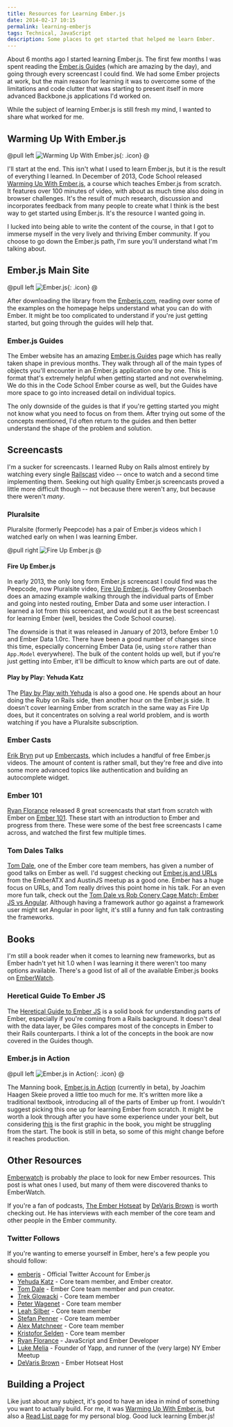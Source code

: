 ```yaml
---
title: Resources for Learning Ember.js
date: 2014-02-17 10:15
permalink: learning-emberjs
tags: Technical, JavaScript
description: Some places to get started that helped me learn Ember.
---
```


About 6 months ago I started learning Ember.js. The first few months I was spent reading the [Ember.js Guides](http://emberjs.com/guides/) (which are amazing by the day), and going through every screencast I could find. We had some Ember projects at work, but the main reason for learning it was to overcome some of the limitations and code clutter that was starting to present itself in more advanced Backbone.js applications I'd worked on.

While the subject of learning Ember.js is still fresh my mind, I wanted to share what worked for me.

## Warming Up With Ember.js

@pull left
![Warming Up With Ember.js](/images/galleries/codeschool/ember.png){: .icon}
@

I'll start at the end. This isn't what I used to learn Ember.js, but it is the result of everything I learned. In December of 2013, Code School released [Warming Up With Ember.js](https://www.codeschool.com/courses/warming-up-with-emberjs), a course which teaches Ember.js from scratch. It features over 100 minutes of video, with about as much time also doing in browser challenges. It's the result of much research, discussion and incorporates feedback from many people to create what I think is the best way to get started using Ember.js. It's the resource I wanted going in.

I lucked into being able to write the content of the course, in that I got to immerse myself in the very lively and thriving Ember community. If you choose to go down the Ember.js path, I'm sure you'll understand what I'm talking about.


## Ember.js Main Site

@pull left
![Ember.js](/images/galleries/logos/ember.png){: .icon}
@

After downloading the library from the [Emberjs.com](http://emberjs.com/), reading over some of the examples on the homepage helps understand what you can do with Ember. It might be too complicated to understand if you're just getting started, but going through the guides will help that.

### Ember.js Guides

The Ember website has an amazing [Ember.js Guides](http://emberjs.com/guides/) page which has really taken shape in previous months. They walk through all of the main types of objects you'll encounter in an Ember.js application one by one. This is format that's extremely helpful when getting started and not overwhelming. We do this in the Code School Ember course as well, but the Guides have more space to go into increased detail on individual topics.

The only downside of the guides is that if you're getting started you might not know what you need to focus on from them. After trying out some of the concepts mentioned, I'd often return to the guides and then better understand the shape of the problem and solution.

## Screencasts

I'm a sucker for screencasts. I learned Ruby on Rails almost entirely by watching every single [Railscast](http://railscasts.com/) video -- once to watch and a second time implementing them. Seeking out high quality Ember.js screencasts proved a little more difficult though -- not because there weren't any, but because there weren't *many*.

### Pluralsite

Pluralsite (formerly Peepcode) has a pair of Ember.js videos which I watched early on when I was learning Ember.

@pull right
![Fire Up Ember.js](/images/galleries/articles/resources-for-learning-ember-dot-js/peepcode-emberjs-cover.png)
@

#### Fire Up Ember.js

In early 2013, the only long form Ember.js screencast I could find was the Peepcode, now Pluralsite video, [Fire Up Ember.js](http://pluralsight.com/training/courses/TableOfContents?courseName=fire-up-emberjs&highlight=). Geoffrey Grosenbach does an amazing example walking through the individual parts of Ember and going into nested routing, Ember Data and some user interaction. I learned a lot from this screencast, and would put it as the best screencast for learning Ember (well, besides the Code School course).

The downside is that it was released in January of 2013, before Ember 1.0 and Ember Data 1.0rc. There have been a good number of changes since this time, especially concerning Ember Data (ie, using `store` rather than `App.Model` everywhere). The bulk of the content holds up well, but if you're just getting into Ember, it'll be difficult to know which parts are out of date.

#### Play by Play: Yehuda Katz

The [Play by Play with Yehuda](http://pluralsight.com/training/courses/TableOfContents?courseName=play-by-play-yehuda-katz&highlight=yehuda-katz_play-by-play-yehuda-katz-m06*0#play-by-play-yehuda-katz-m06) is also a good one. He spends about an hour doing the Ruby on Rails side, then another hour on the Ember.js side. It doesn't cover learning Ember from scratch in the same way as Fire Up does, but it concentrates on solving a real world problem, and is worth watching if you have a Pluralsite subscription.

### Ember Casts

[Erik Bryn](https://twitter.com/ebryn) put up [Embercasts](http://www.embercasts.com/), which includes a handful of free Ember.js videos. The amount of content is rather small, but they're free and dive into some more advanced topics like authentication and building an autocomplete widget.

### Ember 101

[Ryan Florance](https://twitter.com/ryanflorence) released 8 great screencasts that start from scratch with Ember on [Ember 101](http://ember101.com/). These start with an introduction to Ember and progress from there. These were some of the best free screencasts I came across, and watched the first few multiple times.

### Tom Dales Talks

[Tom Dale](), one of the Ember core team members, has given a number of good talks on Ember as well. I'd suggest checking out [Ember.js and URLs](https://vimeo.com/77760308) from the EmberATX and AustinJS meetup as a good one. Ember has a huge focus on URLs, and Tom really drives this point home in his talk. For an even more fun talk, check out the [Tom Dale vs Rob Conery Cage Match; Ember JS vs Angular](https://vimeo.com/68215606). Although having a framework author go against a framework user might set Angular in poor light, it's still a funny and fun talk contrasting the frameworks.

## Books

I'm still a book reader when it comes to learning new frameworks, but as Ember hadn't yet hit 1.0 when I was learning it there weren't too many options available. There's a good list of all of the available Ember.js books on [EmberWatch](http://emberwatch.com/books.html).

### Heretical Guide To Ember JS

The [Heretical Guide to Ember JS](http://gilesbowkett.blogspot.co.uk/2013/06/heretical-guide-to-ember-js.html) is a solid book for understanding parts of Ember, especially if you're coming from a Rails background. It doesn't deal with the data layer, be Giles compares most of the concepts in Ember to their Rails counterparts. I think a lot of the concepts in the book are now covered in the Guides though.

### Ember.js in Action

@pull left
![Ember.js in Action](/images/galleries/articles/resources-for-learning-ember-dot-js/ember_in_action.jpg){: .icon}
@


The Manning book, [Ember.js in Action](http://www.manning.com/skeie/) (currently in beta), by Joachim Haagen Skeie proved a little too much for me. It's written more like a traditional textbook, introducing all of the parts of Ember up front. I wouldn't suggest picking this one up for learning Ember from scratch. It might be worth a look through after you have some experience under your belt, but
considering [this](/images/resources-for-learning-ember-dot-js/ember-internal-structure.png) is the first graphic in the book, you might be struggling from the start. The book is still in beta, so some of this might change before it reaches production.


## Other Resources

[Emberwatch](http://emberwatch.com/) is probably *the* place to look for new Ember resources. This post is what ones I used, but many of them were discovered thanks to EmberWatch.

If you're a fan of podcasts, [The Ember Hotseat](http://emberhotseat.com/) by [DeVaris Brown](https://twitter.com/devarispbrown) is worth checking out. He has interviews with each member of the core team and other people in the Ember community.

### Twitter Follows

If you're wanting to emerse yourself in Ember, here's a few people you should follow:

* [emberjs](https://twitter.com/emberjs) - Official Twitter Account for Ember.js
* [Yehuda Katz](https://twitter.com/wycats) - Core team member, and Ember creator.
* [Tom Dale](https://twitter.com/tomdale) - Ember Core team member and pun creator.
* [Trek Glowacki](https://twitter.com/trek) - Core team member
* [Peter Wagenet](https://twitter.com/wagenet) - Core team member
* [Leah Silber](https://twitter.com/wifelette) - Core team member
* [Stefan Penner](https://twitter.com/stefanpenner) - Core team member
* [Alex Matchneer](https://twitter.com/machty) - Core team member
* [Kristofor Selden](https://twitter.com/krisselden) - Core team member
* [Ryan Florance](https://twitter.com/ryanflorence) - JavaScript and Ember Developer
* [Luke Melia](https://twitter.com/lukemelia) - Founder of Yapp, and runner of the (very large) NY Ember Meetup
* [DeVaris Brown](https://twitter.com/devarispbrown) - Ember Hotseat Host

## Building a Project

Like just about any subject, it's good to have an idea in mind of something you want to actually build. For me, it was [Warming Up With Ember.js](https://www.codeschool.com/courses/warming-up-with-emberjs), but also a [Read List page](http://adamfortuna.com/books/) for my personal blog. Good luck learning Ember.js!
